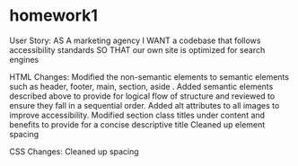 # homework1

User Story:
AS A marketing agency
I WANT a codebase that follows accessibility standards
SO THAT our own site is optimized for search engines

HTML Changes:
Modified the non-semantic
elements to semantic elements such as header, footer, main, section, aside .
Added semantic elements described above to provide for logical flow of structure and reviewed to ensure they fall in a sequential order.
Added alt attributes to all images to improve accessibility.
Modified section class titles under content and benefits to provide for a concise descriptive title
Cleaned up element spacing

CSS Changes:
Cleaned up spacing

